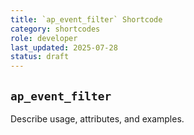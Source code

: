 ```yaml
---
title: `ap_event_filter` Shortcode
category: shortcodes
role: developer
last_updated: 2025-07-28
status: draft
---
```


## `ap_event_filter`

Describe usage, attributes, and examples.

